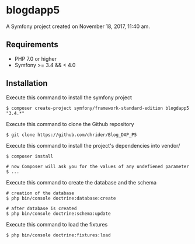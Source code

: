 blogdapp5
=========

A Symfony project created on November 18, 2017, 11:40 am.


Requirements
------------

* PHP 7.0 or higher
* Symfony >= 3.4 && < 4.0

Installation
------------

Execute this command to install the symfony project

```
$ composer create-project symfony/framework-standard-edition blogdapp5 "3.4.*"
```

Execute this command to clone the Github repository

````
$ git clone https://github.com/dhrider/Blog_DAP_P5
````

Execute this command to install the project's dependencies into vendor/

````
$ composer install

# now Composer will ask you for the values of any undefiened parameter
$ ...
````

Execute this command to create the database and the schema

````
# creation of the database
$ php bin/console doctrine:database:create

# after database is created
$ php bin/console doctrine:schema:update
````

Execute this command to load the fixtures

````
$ php bin/console doctrine:fixtures:load
````
